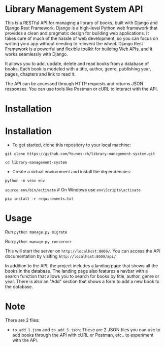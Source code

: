 # Library Management System API

This is a RESTful API for managing a library of books, built with Django and Django Rest Framework. Django is a high-level Python web framework that provides a clean and pragmatic design for building web applications. It takes care of much of the hassle of web development, so you can focus on writing your app without needing to reinvent the wheel. Django Rest Framework is a powerful and flexible toolkit for building Web APIs, and it works seamlessly with Django.

It allows you to add, update, delete and read books from a database of books. Each book is modeled with a title, author, genre, publishing year, pages, chapters and link to read it.

The API can be accessed through HTTP requests and returns JSON responses. You can use tools like Postman or cURL to interact with the API.

# Installation

# Installation

* To get started, clone this repository to your local machine:

`git clone https://github.com/Younes-ch/library-management-system.git`

`cd library-management-system`

* Create a virtual environment and install the dependencies:

`python -m venv env`

`source env/bin/activate`  # On Windows use `env\Scripts\activate`

`pip install -r requirements.txt`

# Usage

Run `python manage.py migrate`

Run `python manage.py runserver`

This will start the server on `http://localhost:8000/`. You can access the API documentation by visiting `http://localhost:8000/api/`


In addition to the API, the project includes a landing page that shows all the books in the database. The landing page also features a navbar with a search function that allows you to search for books by title, author, genre or year. There is also an "Add" section that shows a form to add a new book to the database.

# Note

There are 2 files:
- `to_add_1.json` and `to_add_5.json`: These are 2 JSON files you can use to add books through the API with cURL or Postman, etc.. to experiment with the API.
